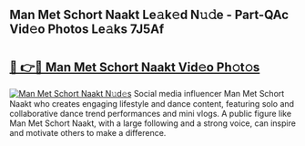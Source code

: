 ## Man Met Schort Naakt Le𝚊k𝚎d N𝚞𝚍e - Part-QAc Vid𝚎o Photos Le𝚊ks 7J5Af

# <h2><a href="http://fb2rvqy.evod.top/?m=Man+Met+Schort+Naakt">🔗 👉🔴 Man Met Schort Naakt Vid𝚎o Ph𝚘t𝚘s</a></h2>

[![Man Met Schort Naakt N𝚞d𝚎s](https://i.imgur.com/8V9OHl7.gif)](http://fb2rvqy.evod.top/?m=Man+Met+Schort+Naakt)
Social media influencer Man Met Schort Naakt who creates engaging lifestyle and dance content, featuring solo and collaborative dance trend performances and mini vlogs. A public figure like Man Met Schort Naakt, with a large following and a strong voice, can inspire and motivate others to make a difference. 

